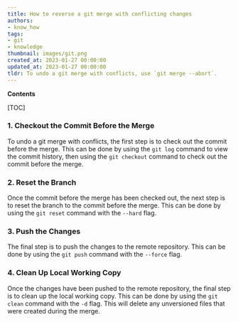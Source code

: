 ```yaml
---
title: How to reverse a git merge with conflicting changes
authors:
- know_how
tags:
- git
- knowledge
thumbnail: images/git.png
created_at: 2023-01-27 00:00:00
updated_at: 2023-01-27 00:00:00
tldr: To undo a git merge with conflicts, use `git merge --abort`.
---
```


**Contents**

[TOC]

### 1. Checkout the Commit Before the Merge

To undo a git merge with conflicts, the first step is to check out the commit before the merge. This can be done by using the `git log` command to view the commit history, then using the `git checkout` command to check out the commit before the merge.

### 2. Reset the Branch

Once the commit before the merge has been checked out, the next step is to reset the branch to the commit before the merge. This can be done by using the `git reset` command with the `--hard` flag.

### 3. Push the Changes

The final step is to push the changes to the remote repository. This can be done by using the `git push` command with the `--force` flag.

### 4. Clean Up Local Working Copy

Once the changes have been pushed to the remote repository, the final step is to clean up the local working copy. This can be done by using the `git clean` command with the `-d` flag. This will delete any unversioned files that were created during the merge.

